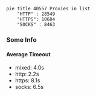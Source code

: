 
```mermaid
pie title 40557 Proxies in list
    "HTTP" : 28549
    "HTTPS": 10684
    "SOCKS" : 8463
```

### Some Info
#### Average Timeout

- mixed: 4.0s
- http: 2.2s
- https: 8.1s
- socks: 6.5s